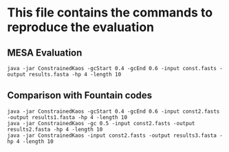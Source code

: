 # This file contains the commands to reproduce the evaluation

## MESA Evaluation 
```
java -jar ConstrainedKaos -gcStart 0.4 -gcEnd 0.6 -input const.fasts -output results.fasta -hp 4 -length 10
```
## Comparison with Fountain codes 
```
java -jar ConstrainedKaos -gcStart 0.4 -gcEnd 0.6 -input const2.fasts -output results1.fasta -hp 4 -length 10
java -jar ConstrainedKaos -gc 0.5 -input const2.fasts -output results2.fasta -hp 4 -length 10
java -jar ConstrainedKaos -input const2.fasts -output results3.fasta -hp 4 -length 10
```

